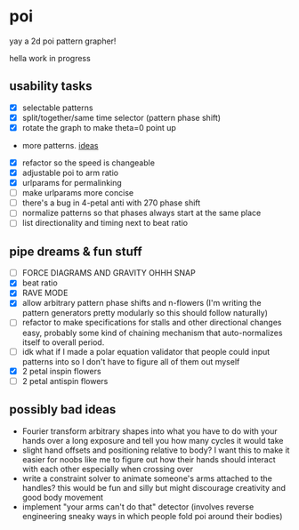 poi
=====

yay a 2d poi pattern grapher!

hella work in progress

usability tasks
-----
+ [x] selectable patterns
+ [x] split/together/same time selector (pattern phase shift)
+ [x] rotate the graph to make theta=0 point up
+ more patterns. [ideas](https://github.com/infiniteperplexity/visual-spinner-3d/tree/master/json)
+ [x] refactor so the speed is changeable
+ [x] adjustable poi to arm ratio
+ [x] urlparams for permalinking
+ [ ] make urlparams more concise
+ [ ] there's a bug in 4-petal anti with 270 phase shift
+ [ ] normalize patterns so that phases always start at the same place
+ [ ] list directionality and timing next to beat ratio

pipe dreams & fun stuff
-----
+ [ ] FORCE DIAGRAMS AND GRAVITY OHHH SNAP
+ [x] beat ratio
+ [x] RAVE MODE
+ [x] allow arbitrary pattern phase shifts and n-flowers (I'm writing the pattern generators pretty modularly so this should follow naturally)
+ [ ] refactor to make specifications for stalls and other directional changes easy, probably some kind of chaining mechanism that auto-normalizes itself to overall period.
+ [ ] idk what if I made a polar equation validator that people could input patterns into so I don't have to figure all of them out myself
+ [x] 2 petal inspin flowers
+ [ ] 2 petal antispin flowers

possibly bad ideas
-----
+ Fourier transform arbitrary shapes into what you have to do with your hands over a long exposure and tell you how many cycles it would take
+ slight hand offsets and positioning relative to body? I want this to make it easier for noobs like me to figure out how their hands should interact with each other especially when crossing over
+ write a constraint solver to animate someone's arms attached to the handles? this would be fun and silly but might discourage creativity and good body movement
+ implement "your arms can't do that" detector (involves reverse engineering sneaky ways in which people fold poi around their bodies)
